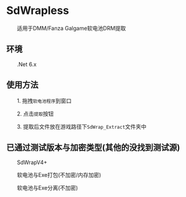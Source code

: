 # SdWrapless
&emsp;&emsp;适用于DMM/Fanza Galgame软电池DRM提取

## 环境
&emsp;&emsp;.Net 6.x

## 使用方法
&emsp;&emsp;1. 拖拽`软电池程序`到窗口

&emsp;&emsp;2. 点击`提取`按钮

&emsp;&emsp;3. 提取后文件放在游戏路径下`SdWrap_Extract`文件夹中

## 已通过测试版本与加密类型(其他的没找到测试源)
&emsp;&emsp;SdWrapV4+

&emsp;&emsp;软电池与Exe打包(不加密/内存加密)

&emsp;&emsp;软电池与Exe分离(不加密)